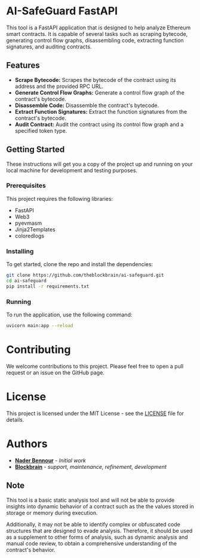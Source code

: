 # AI-SafeGuard FastAPI

This tool is a FastAPI application that is designed to help analyze Ethereum smart contracts. It is capable of several tasks such as scraping bytecode, generating control flow graphs, disassembling code, extracting function signatures, and auditing contracts.

## Features

- **Scrape Bytecode:** Scrapes the bytecode of the contract using its address and the provided RPC URL.
- **Generate Control Flow Graphs:** Generate a control flow graph of the contract's bytecode.
- **Disassemble Code:** Disassemble the contract's bytecode.
- **Extract Function Signatures:** Extract the function signatures from the contract's bytecode.
- **Audit Contract:** Audit the contract using its control flow graph and a specified token type.

## Getting Started

These instructions will get you a copy of the project up and running on your local machine for development and testing purposes.

### Prerequisites

This project requires the following libraries: 

- FastAPI
- Web3
- pyevmasm
- Jinja2Templates
- coloredlogs

### Installing

To get started, clone the repo and install the dependencies:

```bash
git clone https://github.com/theblockbrain/ai-safeguard.git
cd ai-safeguard
pip install -r requirements.txt
```

### Running

To run the application, use the following command:

```bash
uvicorn main:app --reload
```

# Contributing

We welcome contributions to this project. Please feel free to open a pull request or an issue on the GitHub page. 

# License

This project is licensed under the MIT License - see the [LICENSE](LICENSE) file for details.

# Authors

- **[Nader Bennour](https://linkedin.com/in/naderfyi)** - *Initial work*
- **[Blockbrain](https://www.linkedin.com/company/theblockbrain/)** - *support, maintenance, refinement, development*

## Note

This tool is a basic static analysis tool and will not be able to provide insights into dynamic behavior of a contract such as the the values stored in storage or memory during execution. 

Additionally, it may not be able to identify complex or obfuscated code structures that are designed to evade analysis. Therefore, it should be used as a supplement to other forms of analysis, such as dynamic analysis and manual code review, to obtain a comprehensive understanding of the contract's behavior.
